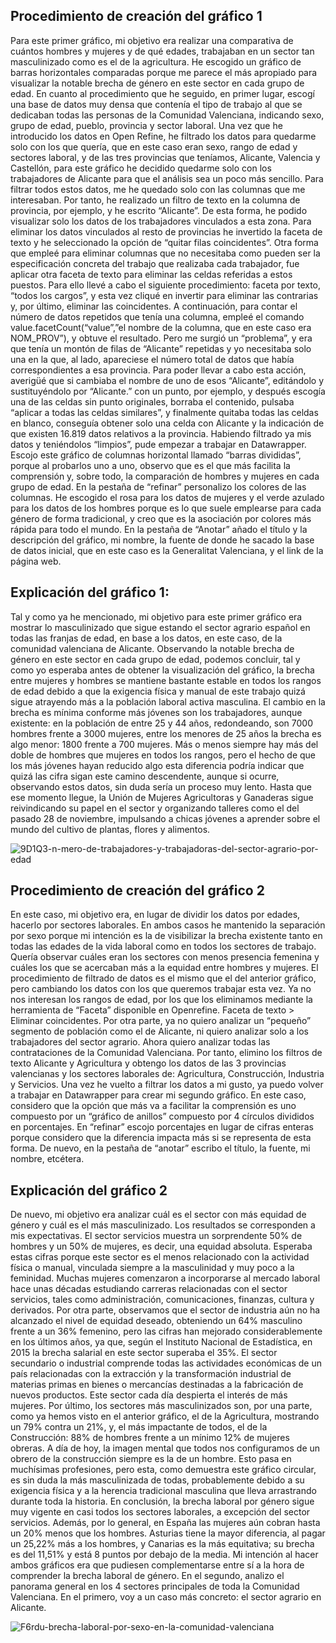 ## Procedimiento de creación del gráfico 1
Para este primer gráfico, mi objetivo era realizar una comparativa de cuántos hombres y mujeres y de qué edades, trabajaban en un sector tan masculinizado como es el de la agricultura. He escogido un gráfico de barras horizontales comparadas porque me parece el más apropiado para visualizar la notable brecha de género en este sector en cada grupo de edad.
En cuanto al procedimiento que he seguido, en primer lugar, escogí una base de datos muy densa que contenía el tipo de trabajo al que se dedicaban todas las personas de la Comunidad Valenciana, indicando sexo, grupo de edad, pueblo, provincia y sector laboral. Una vez que he introducido los datos en Open Refine, he filtrado los datos para quedarme solo con los que quería, que en este caso eran sexo, rango de edad y sectores laboral, y de las tres provincias que teníamos, Alicante, Valencia y Castellón, para este gráfico he decidido quedarme solo con los trabajadores de Alicante para que el análisis sea un poco más sencillo.
Para filtrar todos estos datos, me he quedado solo con las columnas que me interesaban. Por tanto, he realizado un filtro de texto en la columna de provincia, por ejemplo, y he escrito “Alicante”. De esta forma, he podido visualizar solo los datos de los trabajadores vinculados a esta zona. Para eliminar los datos vinculados al resto de provincias he invertido la faceta de texto y he seleccionado la opción de “quitar filas coincidentes”.
Otra forma que empleé para eliminar columnas que no necesitaba como pueden ser la especificación concreta del trabajo que realizaba cada trabajador, fue aplicar otra faceta de texto para eliminar las celdas referidas a estos puestos. Para ello llevé a cabo el siguiente procedimiento: faceta por texto, “todos los cargos”, y esta vez cliqué en invertir para eliminar las contrarias y, por último, eliminar las coincidentes.
A continuación, para contar el número de datos repetidos que tenía una columna, empleé el comando value.facetCount(“value”,”el nombre de la columna, que en este caso era NOM_PROV”), y obtuve el resultado. Pero me surgió un “problema”, y era que tenía un montón de filas de “Alicante” repetidas y yo necesitaba solo una en la que, al lado, apareciese el número total de datos que había correspondientes a esa provincia. Para poder llevar a cabo esta acción, averigüé que si cambiaba el nombre de uno de esos “Alicante”, editándolo y sustituyéndolo por “Alicante.” con un punto, por ejemplo, y después escogía una de las celdas sin punto originales, borraba el contenido, pulsaba “aplicar a todas las celdas similares”, y finalmente quitaba todas las celdas en blanco, conseguía obtener solo una celda con Alicante y la indicación de que existen 16.819 datos relativos a la provincia.
Habiendo filtrado ya mis datos y teniéndolos “limpios”, pude empezar a trabajar en Datawrapper. Escojo este gráfico de columnas horizontal llamado “barras divididas”, porque al probarlos uno a uno, observo que es el que más facilita la comprensión y, sobre todo, la comparación de hombres y mujeres en cada grupo de edad. En la pestaña de “refinar” personalizo los colores de las columnas. He escogido el rosa para los datos de mujeres y el verde azulado para los datos de los hombres porque es lo que suele emplearse para cada género de forma tradicional, y creo que es la asociación por colores más rápida para todo el mundo. En la pestaña de “Anotar” añado el título y la descripción del gráfico, mi nombre, la fuente de donde he sacado la base de datos inicial, que en este caso es la Generalitat Valenciana, y el link de la página web.

## Explicación del gráfico 1:
Tal y como ya he mencionado, mi objetivo para este primer gráfico era mostrar lo masculinizado que sigue estando el sector agrario español en todas las franjas de edad, en base a los datos, en este caso, de la comunidad valenciana de Alicante. Observando la notable brecha de género en este sector en cada grupo de edad, podemos concluir, tal y como yo esperaba antes de obtener la visualización del gráfico, la brecha entre mujeres y hombres se mantiene bastante estable en todos los rangos de edad debido a que la exigencia física y manual de este trabajo quizá sigue atrayendo más a la población laboral activa masculina. 
El cambio en la brecha es mínima conforme más jóvenes son los trabajadores, aunque existente: en la población de entre 25 y 44 años, redondeando, son 7000 hombres frente a 3000 mujeres, entre los menores de 25 años la brecha es algo menor: 1800 frente a 700 mujeres. Más o menos siempre hay más del doble de hombres que mujeres en todos los rangos, pero el hecho de que los más jóvenes hayan reducido algo esta diferencia podría indicar que quizá las cifra sigan este camino descendente, aunque si ocurre, observando estos datos, sin duda sería un proceso muy lento.
Hasta que ese momento llegue, la Unión de Mujeres Agricultoras y Ganaderas sigue reivindicando su papel en el sector y organizando talleres como el del pasado 28 de noviembre, impulsando a chicas jóvenes a aprender sobre el mundo del cultivo de plantas, flores y alimentos.

![9D1Q3-n-mero-de-trabajadores-y-trabajadoras-del-sector-agrario-por-edad](https://user-images.githubusercontent.com/90326494/147272344-6dcc6566-cbce-4c29-90f6-e7cfcb94ba44.png)


## Procedimiento de creación del gráfico 2
En este caso, mi objetivo era, en lugar de dividir los datos por edades, hacerlo por sectores laborales. En ambos casos he mantenido la separación por sexo porque mi intención es la de visibilizar la brecha existente tanto en todas las edades de la vida laboral como en todos los sectores de trabajo. Quería observar cuáles eran los sectores con menos presencia femenina y cuáles los que se acercaban más a la equidad entre hombres y mujeres.
El procedimiento de filtrado de datos es el mismo que el del anterior gráfico, pero cambiando los datos con los que queremos trabajar esta vez. Ya no nos interesan los rangos de edad, por los que los eliminamos mediante la herramienta de “Faceta” disponible en Openrefine. Faceta de texto > Eliminar coincidentes.
Por otra parte, ya no quiero analizar un “pequeño” segmento de población como el de Alicante, ni quiero analizar solo a los trabajadores del sector agrario. Ahora quiero analizar todas las contrataciones de la Comunidad Valenciana. Por tanto, elimino los filtros de texto Alicante y Agricultura y obtengo los datos de las 3 provincias valencianas y los sectores laborales de: Agricultura, Construcción, Industria y Servicios.
Una vez he vuelto a filtrar los datos a mi gusto, ya puedo volver a trabajar en Datawrapper para crear mi segundo gráfico. En este caso, considero que la opción que más va a facilitar la comprensión es uno compuesto por un “gráfico de anillos” compuesto por 4 círculos divididos en porcentajes. En “refinar” escojo porcentajes en lugar de cifras enteras porque considero que la diferencia impacta más si se representa de esta forma. De nuevo, en la pestaña de “anotar” escribo el título, la fuente, mi nombre, etcétera.

## Explicación del gráfico 2
De nuevo, mi objetivo era analizar cuál es el sector con más equidad de género y cuál es el más masculinizado. Los resultados se corresponden a mis expectativas. El sector servicios muestra un sorprendente 50% de hombres y un 50% de mujeres, es decir, una equidad absoluta. Esperaba estas cifras porque este sector es el menos relacionado con la actividad física o manual, vinculada siempre a la masculinidad y muy poco a la feminidad. Muchas mujeres comenzaron a incorporarse al mercado laboral hace unas décadas estudiando carreras relacionadas con el sector servicios, tales como administración, comunicaciones, finanzas, cultura y derivados. 
Por otra parte, observamos que el sector de industria aún no ha alcanzado el nivel de equidad deseado, obteniendo un 64% masculino frente a un 36% femenino, pero las cifras han mejorado considerablemente en los últimos años, ya que, según el Instituto Nacional de Estadística, en 2015 la brecha salarial en este sector superaba el 35%. El sector secundario o industrial comprende todas las actividades económicas de un país relacionadas con la extracción y la transformación industrial de materias primas en bienes o mercancías destinadas a la fabricación de nuevos productos. Este sector cada día despierta el interés de más mujeres.
Por último, los sectores más masculinizados son, por una parte, como ya hemos visto en el anterior gráfico, el de la Agricultura, mostrando un 79% contra un 21%, y, el más impactante de todos, el de la Construcción: 88% de hombres frente a un mínimo 12% de mujeres obreras. A día de hoy, la imagen mental que todos nos configuramos de un obrero de la construcción siempre es la de un hombre. Esto pasa en muchísimas profesiones, pero esta, como demuestra este gráfico circular, es sin duda la más masculinizada de todas, probablemente debido a su exigencia física y a la herencia tradicional masculina que lleva arrastrando durante toda la historia.
En conclusión, la brecha laboral por género sigue muy vigente en casi todos los sectores laborales, a excepción del sector servicios. Además, por lo general, en España las mujeres aún cobran hasta un 20% menos que los hombres. Asturias tiene la mayor diferencia, al pagar un 25,22% más a los hombres, y Canarias es la más equitativa; su brecha es del 11,51% y está 8 puntos por debajo de la media. 
Mi intención al hacer ambos gráficos era que pudiesen complementarse entre sí a la hora de comprender la brecha laboral de género. En el segundo, analizo el panorama general en los 4 sectores principales de toda la Comunidad Valenciana. En el primero, voy a un caso más concreto: el sector agrario en Alicante.

![F6rdu-brecha-laboral-por-sexo-en-la-comunidad-valenciana](https://user-images.githubusercontent.com/90326494/147272363-9a5be8ae-e7e3-446c-9735-6af85c10e75c.png)
